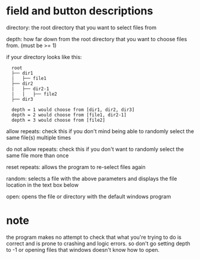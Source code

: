 # field and button descriptions

directory: the root directory that you want to select files from

depth: how far down from the root directory that you want to choose files from. (must be >= 1)
       
if your directory looks like this:
       
      root
      ├── dir1
      |   ├── file1
      ├── dir2
      |   ├── dir2-1
      |   |   ├── file2
      ├── dir3
      
      depth = 1 would choose from [dir1, dir2, dir3]
      depth = 2 would choose from [file1, dir2-1]
      depth = 3 would choose from [file2]

allow repeats: check this if you don't mind being able to randomly select the same file(s) multiple times

do not allow repeats: check this if you don't want to randomly select the same file more than once

reset repeats: allows the program to re-select files again

random: selects a file with the above parameters and displays the file location in the text box below

open: opens the file or directory with the default windows program

# note

the program makes no attempt to check that what you're trying to do is correct and is prone to crashing and logic errors. so don't go setting depth to -1 or opening files that windows doesn't know how to open.
